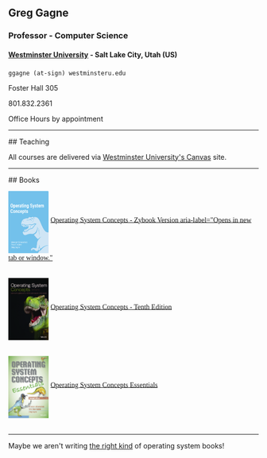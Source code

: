 ## Greg Gagne
### Professor - Computer Science
#### <a href="https://westminsteru.edu" target = "_blank" aria-label="Opens in new tab or window.">Westminster University</a> - Salt Lake City, Utah (US)

`ggagne (at-sign) westminsteru.edu`

Foster Hall 305

801.832.2361

Office Hours by appointment

<hr>
## Teaching

All courses are delivered via <a href="https://westminster.instructure.com" target="_blank" aria-label="Opens in new tab or window.">Westminster University's Canvas</a> site.

<hr>
## Books

<img src="./zybook-10e.png" alt="Zybook version of Operating System Concepts" width="81"
          align="middle" height="125"> <span style="font-family:
          Garamond;"></span><span style="font-family: Garamond;" >
          <a href="https://www.zybooks.com/catalog/silberschatz-operating-system-concepts-10th-edition/" target="_blank">Operating System Concepts - Zybook Version aria-label="Opens in new tab or window."</a>&nbsp; <br>
          <br>
        </span>
        
<img src="./os10-cover.jpg" alt="Operating System Concepts - Tenth Edition" width="81"
          align="middle" height="125"> <span style="font-family:
          Garamond;"></span><span style="font-family: Garamond;" role="presentation">
          <a href="https://codex.cs.yale.edu/avi/os-book/OS10/index.html" target="_blank" aria-label="Opens in new tab or window.">Operating System Concepts - Tenth Edition</a>&nbsp; <br>
          <br>
        </span>
        
<img src="./os9e-cover.jpg" alt="Operating System Concepts Essentials" width="81"
          align="middle" height="125"> <span style="font-family:
          Garamond;" role="presentation"></span><span style="font-family: Garamond;">
          <a href="https://codex.cs.yale.edu/avi/os-book/OS10/index.html" target="_blank" aria-label="Opens in new tab or window.">Operating System Concepts Essentials</a>&nbsp; <br>
          <br>
        </span>
        
<hr>
Maybe we aren't writing <a href="./os-books.JPG" target="_blank" aria-label="Opens in new tab or window.">the right kind</a> of operating system books!



